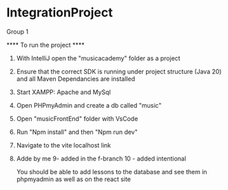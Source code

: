 # IntegrationProject
Group 1

**** To run the project ****


1. With IntelliJ open the "musicacademy" folder as a project
2. Ensure that the correct SDK is running under project structure (Java 20) and all Maven Dependancies are installed
3. Start XAMPP: Apache and MySql
4. Open PHPmyAdmin and create a db called "music"
5. Open "musicFrontEnd" folder with VsCode
6. Run "Npm install" and then "Npm run dev"
7. Navigate to the vite localhost link
8. Adde by me
9- added in the f-branch
10 - added intentional
  

   You should be able to add lessons to the database and see them in phpmyadmin as well as on the react site
